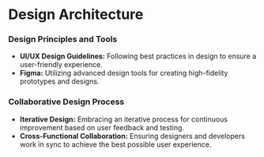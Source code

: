# **Design Architecture**

### **Design Principles and Tools**

- **UI/UX Design Guidelines:** Following best practices in design to ensure a user-friendly experience.
- **Figma:** Utilizing advanced design tools for creating high-fidelity prototypes and designs.

### **Collaborative Design Process**

- **Iterative Design:** Embracing an iterative process for continuous improvement based on user feedback and testing.
- **Cross-Functional Collaboration:** Ensuring designers and developers work in sync to achieve the best possible user experience.
